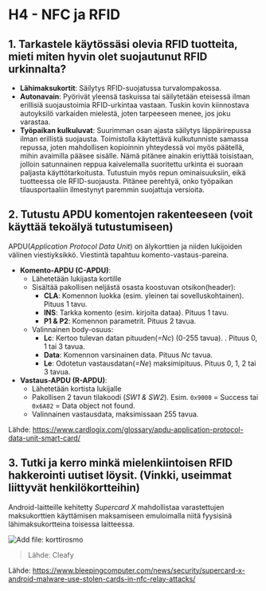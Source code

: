 # H4 - NFC ja RFID


## 1. Tarkastele käytössäsi olevia RFID tuotteita, mieti miten hyvin olet suojautunut RFID urkinnalta?
 - **Lähimaksukortit**: Säilytys RFID-suojatussa turvalompakossa. 
 - **Autonavain**: Pyörivät yleensä taskuissa tai säilytetään eteisessä ilman erillisiä suojaustoimia RFID-urkintaa vastaan. Tuskin kovin kiinnostava autoyksilö varkaiden mielestä, joten tarpeeseen menee, jos joku varastaa.
 - **Työpaikan kulkuluvat**: Suurimman osan ajasta säilytys läppärirepussa ilman erillistä suojausta. Toimistolla käytettävä kulkutunniste samassa repussa, joten mahdollisen kopioinnin yhteydessä voi myös päätellä, mihin avaimilla pääsee sisälle. Nämä pitänee ainakin eriyttää toisistaan, jolloin satunnainen reppua kaivelemalla suoritettu urkinta ei suoraan paljasta käyttötarkoitusta. Tutustuin myös repun ominaisuuksiin, eikä tuotteessa ole RFID-suojausta. Pitänee perehtyä, onko työpaikan tilausportaaliin ilmestynyt paremmin suojattuja versioita. 


## 2. Tutustu APDU komentojen rakenteeseen (voit käyttää tekoälyä tutustumiseen)

APDU(*Application Protocol Data Unit*) on älykorttien ja niiden lukijoiden välinen viestiyksikkö. Viestintä tapahtuu komento-vastaus-pareina.

 - **Komento-APDU (C-APDU)**:
   - Lähetetään lukijasta kortille
   - Sisältää pakollisen neljästä osasta koostuvan otsikon(header):
     - **CLA**: Komennon luokka (esim. yleinen tai sovelluskohtainen). Pituus 1 tavu.
     - **INS**: Tarkka komento (esim. kirjoita dataa). Pituus 1 tavu.
     - **P1 & P2**: Komennon parametrit. Pituus 2 tavua.
   - Valinnainen body-osuus:
     - **Lc**: Kertoo tulevan datan pituuden(*=Nc*) (0-255 tavua). . Pituus 0, 1 tai 3 tavua.
     - **Data**: Komennon varsinainen data. Pituus *Nc* tavua.
     - **Le**: Odotetun vastausdatan(*=Ne*) maksimipituus. Pituus 0, 1, 2 tai 3 tavua. 
 - **Vastaus-APDU (R-APDU)**:
    - Lähetetään kortista lukijalle
    - Pakollisen 2 tavun tilakoodi (*SW1 & SW2*). Esim. ``0x9000`` = Success tai ``0x6A82`` = Data object not found.
    - Valinnainen vastausdata, maksimissaan 255 tavua. 

Lähde: https://www.cardlogix.com/glossary/apdu-application-protocol-data-unit-smart-card/

## 3. Tutki ja kerro minkä mielenkiintoisen RFID hakkerointi uutiset löysit. (Vinkki, useimmat liittyvät henkilökortteihin)

Android-laitteille kehitetty *Supercard X* mahdollistaa varastettujen maksukorttien käyttämisen maksamiseen emuloimalla niitä fyysisinä lähimaksukortteina toisessa laitteessa. 

![Add file: korttirosmo](https://www.bleepstatic.com/images/news/u/1220909/2025/April/attack.jpg)
> Lähde: Cleafy

Lähde: https://www.bleepingcomputer.com/news/security/supercard-x-android-malware-use-stolen-cards-in-nfc-relay-attacks/

